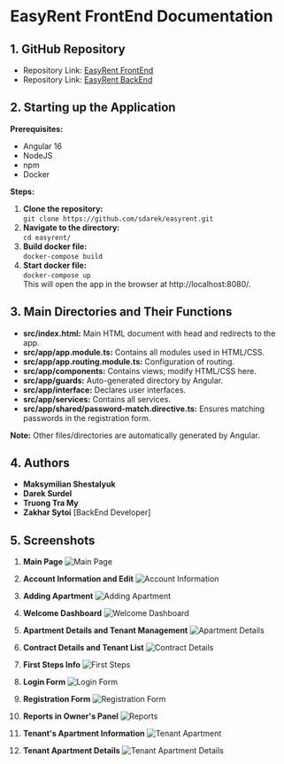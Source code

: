 # EasyRent FrontEnd Documentation

## 1. GitHub Repository
- Repository Link: [EasyRent FrontEnd](https://github.com/sdarek/easyrent)
- Repository Link: [EasyRent BackEnd](https://github.com/ZakharSytoi/EasyRentApplication)
## 2. Starting up the Application
**Prerequisites:**
- Angular 16
- NodeJS
- npm
- Docker

**Steps:**
1. **Clone the repository:**  
```git clone https://github.com/sdarek/easyrent.git```
2. **Navigate to the directory:**  
```cd easyrent/```
3. **Build docker file:**  
```docker-compose build```
4. **Start docker file:**  
```docker-compose up```  
This will open the app in the browser at http://localhost:8080/.  

## 3. Main Directories and Their Functions
- **src/index.html:** Main HTML document with head and redirects to the app.
- **src/app/app.module.ts:** Contains all modules used in HTML/CSS.
- **src/app/app.routing.module.ts:** Configuration of routing.
- **src/app/components:** Contains views; modify HTML/CSS here.
- **src/app/guards:** Auto-generated directory by Angular.
- **src/app/interface:** Declares user interfaces.
- **src/app/services:** Contains all services.
- **src/app/shared/password-match.directive.ts:** Ensures matching passwords in the registration form.

**Note:** Other files/directories are automatically generated by Angular.

## 4. Authors
- **Maksymilian Shestalyuk**
- **Darek Surdel**
- **Truong Tra My**
- **Zakhar Sytoi** [BackEnd Developer]

## 5. Screenshots
1. **Main Page**
![Main Page](src/assets/img/main.png)

2. **Account Information and Edit**
![Account Information](src/assets/img/account.png)

3. **Adding Apartment**
![Adding Apartment](src/assets/img/add_apartment.png)

4. **Welcome Dashboard**
![Welcome Dashboard](src/assets/img/admin_hello.png)

5. **Apartment Details and Tenant Management**
![Apartment Details](src/assets/img/apartment.png)

6. **Contract Details and Tenant List**
![Contract Details](src/assets/img/apartment2.png)

7. **First Steps Info**
![First Steps](src/assets/img/firststep.png)

8. **Login Form**
![Login Form](src/assets/img/login.png)

9. **Registration Form**
![Registration Form](src/assets/img/register.png)

10. **Reports in Owner's Panel**
 ![Reports](src/assets/img/reports.png)

11. **Tenant's Apartment Information**
 ![Tenant Apartment](src/assets/img/tenant_apartment.png)

12. **Tenant Apartment Details**
 ![Tenant Apartment Details](src/assets/img/tenant_apartment_details.png)